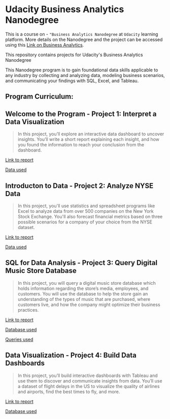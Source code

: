 # Udacity Business Analytics Nanodegree
This is a course on - `"Business Analytics Nanodegree` at `Udacity` learning platform.
More details on the Nanodegree and the project can be accessed using this [Link on Business Analytics](https://www.udacity.com/course/business-analytics-nanodegree--nd098).

This repository contains projects for Udacity's Business Analytics Nanodegree

This Nanodegree program is to gain foundational data skills applicable to any industry by collecting and analyzing data, modeling business scenarios, and communicating your findings with SQL, Excel, and Tableau.

## Program Curriculum:
## **Welcome to the Program** - Project 1: Interpret a Data Visualization
> In this project, you’ll explore an interactive data dashboard to uncover insights. You’ll write a short report explaining each insight, and how you found the information to reach your conclusion from the dashboard.
 
 [Link to report](https://github.com/kev1nch0e/Udacity-Business-Analytics/blob/master/Project%201:%20Interpret%20a%20Data%20Visualization/Report.pdf)

[Data used](https://public.tableau.com/profile/matt.chambers#!/vizhome/LinkedInTopSkills2016-MakeoverMonday/LinkedInTopSkills2016-MakeoverMonday)

## **Introducton to Data** - Project 2: Analyze NYSE Data
> In this project, you'll use statistics and spreadsheet programs like Excel to analyze data from over 500 companies on the New York Stock Exchange. You'll also forecast financial metrics based on three possible scenarios for a company of your choice from the NYSE dataset.
 
 [Link to report](https://github.com/kev1nch0e/Udacity-Business-Analytics/blob/master/Project%202:%20Analyze%20NYSE%20Data/Presentation.pdf)

[Data used](https://github.com/kev1nch0e/Udacity-Business-Analytics/blob/master/Project%202:%20Analyze%20NYSE%20Data/NYSE-source-dataset.csv)

## **SQL for Data Analysis** - Project 3: Query Digital Music Store Database
> In this project, you will query a digital music store database which holds information regarding the store’s media, employees, and customers. You will use the database to help the store gain an understanding of the types of music that are purchased, where customers live, and how the company might optimize their business practices.

[Link to report](https://github.com/kev1nch0e/Udacity-Business-Analytics/blob/master/Project%203:%20Query%20a%20Digital%20Music%20Store%20Database/Final%20Report.pdf)

[Database used](https://github.com/kev1nch0e/Udacity-Business-Analytics/blob/master/Project%203:%20Query%20a%20Digital%20Music%20Store%20Database/chinook.db)

[Queries used](https://github.com/kev1nch0e/Udacity-Business-Analytics/tree/master/Project%203:%20Query%20a%20Digital%20Music%20Store%20Database/SQL%20Queries)

## **Data Visualization** - Project 4: Build Data Dashboards
>In this project, you’ll build interactive dashboards with Tableau and use them to discover and communicate insights from data. You’ll use a dataset of flight delays in the US to visualize the quality of airlines and airports, find the best times to fly, and more.
 
 [Link to report](https://github.com/kev1nch0e/Udacity-Business-Analytics/blob/master/Project%204:%20Build%20Data%20Dashboards/Tableau%20Report.pdf)

[Database used](https://github.com/kev1nch0e/Udacity-Business-Analytics/blob/master/Project%204:%20Build%20Data%20Dashboards/flight-delays.zip)

